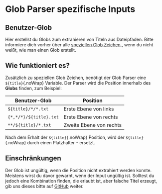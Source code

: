 # Glob Parser spezifische Inputs

## Benutzer-Glob

Hier erstellst du Globs zum extrahieren von Titeln aus Dateipfaden. Bitte informiere dich vorher über alle [speziellen Glob Zeichen ](#special-glob-characters), wenn du nicht weißt, wie man einen Glob erstellt.

## Wie funktioniert es?

Zusätzlich zu speziellen Glob Zeichen, benötigt der Glob Parser eine `${title}`{.noWrap} Variable. Der Parser wird die Position innerhalb des  **Globs** finden, zum Beispiel:

| Benutzer-Glob          | Position                |
| ---------------------- | ----------------------- |
| `${title}/*/*.txt`     | Erste Ebene von links   |
| `{*,*/*}/${title}.txt` | Erste Ebene von rechts  |
| `**/${title}/*.txt`    | Zweite Ebene von rechts |

Nach dem Erhalt der `${title}`{.noWrap} Position, wird der `${title}`{.noWrap} durch einen Platzhalter `*` ersetzt.

## Einschränkungen

Der Glob ist ungültig, wenn die Position nicht extrahiert werden konnte. Meistens wirst du davor gewarnt, wenn der Input ungültig ist. Solltest du jedoch eine Kombination finden, die erlaubt ist, aber falsche Titel erzeugt, gib uns dieses bitte auf [GitHub](https://github.com/FrogTheFrog/steam-rom-manager/issues) weiter.
